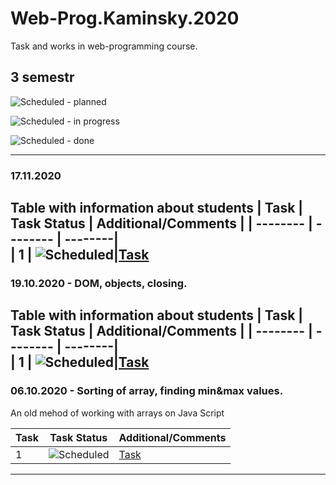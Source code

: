 # Web-Prog.Kaminsky.2020
Task and works in web-programming course.

## 3 semestr


![Scheduled](https://github.com/AnzhelikaKravchuk/.NET-Training.-Spring-2019/blob/master/Pictures/icons-target.png) - planned

![Scheduled](https://github.com/AnzhelikaKravchuk/.NET-Training.-Spring-2019/blob/master/Pictures/icons-inprogress.png) - in progress

![Scheduled](https://github.com/AnzhelikaKravchuk/.NET-Training.-Spring-2019/blob/master/Pictures/icons-ok.png) - done

---
### 17.11.2020
Table with information about students
| Task | Task Status | Additional/Comments |
| -------- | -------- | --------|  
| 1 | ![Scheduled](https://github.com/AnzhelikaKravchuk/.NET-Training.-Spring-2019/blob/master/Pictures/icons-ok.png)|[Task](https://github.com/KaminsLab/Web-Prog.Kaminsky.2020/tree/master/Bubbling)
---

### 19.10.2020 - DOM, objects, closing.
Table with information about students
| Task | Task Status | Additional/Comments |
| -------- | -------- | --------|  
| 1 | ![Scheduled](https://github.com/AnzhelikaKravchuk/.NET-Training.-Spring-2019/blob/master/Pictures/icons-ok.png)|[Task](https://github.com/KaminsLab/Web-Prog.Kaminsky.2020/tree/master/DOM%20and%20objects%2C%20closing)
---

### 06.10.2020 - Sorting of array, finding min&max values.
An old mehod of working with arrays on Java Script

| Task | Task Status | Additional/Comments |
| -------- | -------- | --------|  
| 1 | ![Scheduled](https://github.com/AnzhelikaKravchuk/.NET-Training.-Spring-2019/blob/master/Pictures/icons-ok.png)|[Task](https://github.com/KaminsLab/Web-Prog.Kaminsky.2020/tree/master/Work%20with%20arrays)
---

